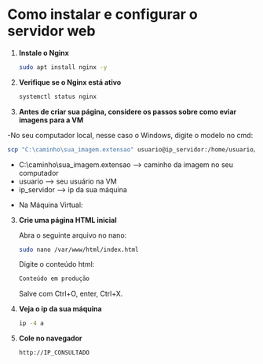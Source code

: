 # Como instalar e configurar o servidor web

1. **Instale o Nginx**  
   ```bash
   sudo apt install nginx -y
   ```
   
2. **Verifique se o Nginx está ativo**  
   ```bash
   systemctl status nginx
   ```
4. **Antes de criar sua página, considere os passos sobre como eviar imagens para a VM**

-No seu computador local, nesse caso o Windows, digite o modelo no cmd:

```bash
scp "C:\caminho\sua_imagem.extensao" usuario@ip_servidor:/home/usuario/
```
* C:\caminho\sua_imagem.extensao --> caminho da imagem no seu computador
* usuario --> seu usuário na VM
* ip_servidor --> ip da sua máquina

- Na Máquina Virtual:
  
   
3. **Crie uma página HTML inicial**
   
   Abra o seguinte arquivo no nano:
   ```bash
   sudo nano /var/www/html/index.html
   ```
   
   Digite o conteúdo html:
   
   ```bash
   Conteúdo em produção
   ```
   
   Salve com Ctrl+O, enter, Ctrl+X.

4. **Veja o ip da sua máquina**  
   ```bash
   ip -4 a
   ```
5. **Cole no navegador**  
   ```bash
   http://IP_CONSULTADO
   ```
   

